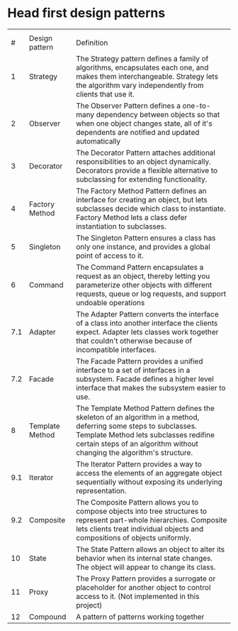 # Head first design patterns

<table>
<th>
    <tr>
        <td>#</td>
        <td>Design pattern</td>
        <td>Definition</td>
    </tr>
</th>
<tr>
    <td>1</td>
    <td>Strategy</td>
    <td>
    The Strategy pattern defines a family of algorithms, encapsulates each one, and makes them interchangeable. Strategy lets the algorithm vary independently from clients that use it.
    </td>
</tr>
<tr>
    <td>2</td>
    <td>Observer</td>
    <td>
        The Observer Pattern defines a one-to-many dependency between objects so that when one object changes state, all of it's dependents are notified and updated automatically
        </td>
</tr>
<tr>
    <td>3</td>
    <td>Decorator</td>
    <td>
        The Decorator Pattern attaches additional responsibilities to an object dynamically. Decorators provide a flexible alternative to subclassing for extending functionality. 
    </td>
</tr>
<tr>
    <td>4</td>
    <td>Factory Method</td>
    <td>
        The Factory Method Pattern defines an interface for creating an object, but lets subclasses decide which class to instantiate. Factory Method lets a class defer instantiation to subclasses. 
    </td>
</tr>

<tr>
    <td>5</td>
    <td>Singleton</td>
    <td>
        The Singleton Pattern ensures a class has only one instance, and provides a global point of access to it. 
    </td>
</tr>

<tr>
    <td>6</td>
    <td>Command</td>
    <td>
        The Command Pattern encapsulates a request as an object, thereby letting you parameterize other objects with different requests, queue or log requests, and support undoable operations
    </td>
</tr>

<tr>
    <td>7.1</td>
    <td>Adapter</td>
    <td>
        The Adapter Pattern converts the interface of a class into another interface the clients expect. Adapter lets classes work together that couldn't otherwise because of incompatible interfaces.
    </td>
</tr>

<tr>
    <td>7.2</td>
    <td>Facade</td>
    <td>
        The Facade Pattern provides a unified interface to a set of interfaces in a subsystem. Facade defines a higher level interface that makes the subsystem easier to use. 
    </td>
</tr>

<tr>
    <td>8</td>
    <td>Template Method</td>
    <td>
        The Template Method Pattern defines the skeleton of an algorithm in a method, deferring some steps to subclasses. Template Method lets subclasses redifine certain steps of an algorithm without changing the algorithm's structure. 
    </td>
</tr>

<tr>
    <td>9.1</td>
    <td>Iterator</td>
    <td>
        The Iterator Pattern provides a way to access the elements of an aggregate object sequentially without exposing its underlying representation.
    </td>
</tr>

<tr>
    <td>9.2</td>
    <td>Composite</td>
    <td>
    The Composite Pattern allows you to compose objects into tree structures to represent part-whole hierarchies. Composite lets clients treat individual objects and compositions of objects uniformly.
    </td>
</tr>

<tr>
    <td>10</td>
    <td>State</td>
    <td>
    The State Pattern allows an object to alter its behavior when its internal state changes. The object will appear to change its class.
    </td>
</tr>
<tr>
    <td>11</td>
    <td>Proxy</td>
    <td>
    The Proxy Pattern provides a surrogate or placeholder for another object to control access to it. (Not implemented in this project)
    </td>
</tr>
<tr>
    <td>12</td>
    <td>Compound</td>
    <td>
    A pattern of patterns working together
    </td>
</tr>
<!-- <tr>
    <td></td>
    <td></td>
    <td>
    template
    </td>
</tr> -->
</table>